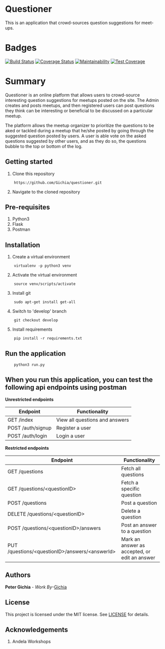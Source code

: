 # Questioner
This is an application that crowd-sources question suggestions for meet-ups.

# Badges
[![Build Status](https://travis-ci.org/Gichia/questioner.svg?branch=develop)](https://travis-ci.org/Gichia/questioner)
[![Coverage Status](https://coveralls.io/repos/github/Gichia/questioner/badge.svg?branch=master)](https://coveralls.io/github/Gichia/questioner?branch=master)
[![Maintainability](https://api.codeclimate.com/v1/badges/67f511c2733e7897b812/maintainability)](https://codeclimate.com/github/Gichia/questioner/maintainability)
[![Test Coverage](https://api.codeclimate.com/v1/badges/67f511c2733e7897b812/test_coverage)](https://codeclimate.com/github/Gichia/questioner/test_coverage)


# Summary
Questioner is an online platform that allows users to crowd-source interesting question suggestions for meetups posted on the site. The Admin creates and posts meetups, and then registered users can post questions they think can be interesting or beneficial to be discussed on a particular meetup.

The platform allows the meetup organizer to prioritize the questions to be aked or tackled during a meetup that he/she posted by going through the suggested question posted by users. A user is able vote on the asked questions suggested by other users, and as they do so, the questions bubble to the top or bottom of the log.

Getting started
--------------------
1. Clone this repository
```
    https://github.com/Gichia/questioner.git
```

2. Navigate to the cloned repository

Pre-requisites
----------------------
1. Python3
2. Flask
3. Postman

Installation
---------------------------------
1. Create a virtual environment
```
    virtualenv -p python3 venv
```

2. Activate the virtual environment
```
    source venv/scripts/activate
```

3. Install git
```
    sudo apt-get install get-all
```

4. Switch to 'develop' branch
```
    git checkout develop
```

5. Install requirements
```
    pip install -r requirements.txt
```

Run the application
---------------------------------
```
    python3 run.py
```

When you run this application, you can test the following api endpoints using postman
-----------------------------------------------

**Unrestricted endpoints**

| Endpoint | Functionality |
----------|---------------
GET /index | View all questions and answers
POST /auth/signup | Register a user
POST /auth/login | Login a user

**Restricted endpoints**

Endpoint | Functionality
---------|---------------
GET /questions | Fetch all questions
GET /questions/&lt;questionID&gt; | Fetch a specific question
POST /questions | Post a question
DELETE /questions/&lt;questionID&gt; | Delete a question
POST /questions/&lt;questionID&gt;/answers | Post an answer to a question
PUT /questions/&lt;questionID&gt;/answers/&lt;answerId&gt; | Mark an answer as accepted, or edit an answer

Authors
-----------------------------
**Peter Gichia** - _Work By_-[Gichia](https:/github.com/Gichia)

License
--------------------------
This project is licensed under the MIT license. See [LICENSE](https://github.com/Gichia/questioner/blob/develop/LICENSE) for details.

Acknowledgements
--------------------------------
1. Andela Workshops


